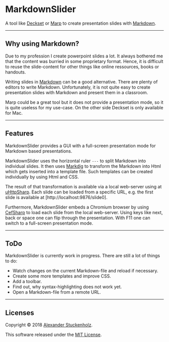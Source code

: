 # MarkdownSlider

A tool like [Deckset](https://www.deckset.com/) or [Marp](https://yhatt.github.io/marp/) to create 
presentation slides with [Markdown](https://github.com/adam-p/markdown-here/wiki/Markdown-Cheatsheet).

---
## Why using Markdown?

Due to my profession I create powerpoint slides a lot. It always bothered me that 
the content was burried in some proprietary format. Hence, it is difficult to reuse the slide-content
for other things like online ressources, books or handouts.

Writing slides in [Markdown](https://github.com/adam-p/markdown-here/wiki/Markdown-Cheatsheet) 
can be a good alternative. There are plenty of editors to write Markdown. Unfortunately, it is not quite easy to
create presentation slides with Markdown and present them in a classroom. 

Marp could be a great tool but it does not provide a presentation mode, so it is quite useless for my use-case.
On the other side Deckset is only available for Mac.

---
## Features

MarkdownSlider provides a GUI with a full-screen presentation mode for Markdown based presentations.

MarkdownSlider uses the horizontal ruler `---` to split Markdown into individual slides. It 
then uses [Markdig](https://github.com/lunet-io/markdig) to transform the Markdown into Html which gets 
inserted into a template file. Such templates can be created individually by using Html and CSS.

The result of that transformation is available via a local web-server using at 
[uHttpSharp](https://github.com/Code-Sharp/uHttpSharp). Each slide can be loaded from a 
specific URL, e.g. the first slide is available at [http://localhost:9876/slide0].

Furthermore, MarkdownSlider embeds a Chromium browser by using [CefSharp](https://github.com/cefsharp/CefSharp) 
to load each slide from the local web-server. Using keys like next, back or space one can flip 
through the presentation. With F11 one can switch to a full-screen presentation mode.

---
## ToDo

MarkdownSlider is currently work in progress. There are still a lot of things to do:
- Watch changes on the current Markdown-file and reload if necessary.
- Create some more templates and improve CSS.
- Add a toolbar.
- Find out, why syntax-highlighting does not work yet.
- Open a Markdown-file from a remote URL.

---
## Licenses

Copyright &copy; 2018 [Alexander Stuckenholz](https://github.com/LosWochos76).

This software released under the [MIT License](https://github.com/LosWochos76/MarkdownSlider/blob/master/LICENSE).